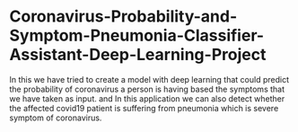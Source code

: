 # Coronavirus-Probability-and-Symptom-Pneumonia-Classifier-Assistant-Deep-Learning-Project
In this we have tried to create a model with deep learning that could predict the probability of coronavirus a person is having based the symptoms that we have taken as input. and In this application we can also detect whether the affected covid19 patient is suffering from pneumonia which is severe symptom of coronavirus.
